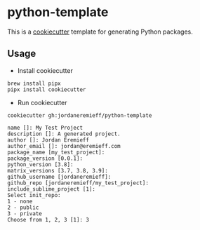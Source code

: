 # python-template

This is a [cookiecutter](https://cookiecutter.readthedocs.io/en/1.7.2/) template for generating Python packages.

## Usage

- Install cookiecutter

```shell
brew install pipx
pipx install cookiecutter
```

- Run cookiecutter
```shell
cookiecutter gh:jordaneremieff/python-template

name []: My Test Project
description []: A generated project.
author []: Jordan Eremieff
author_email []: jordan@eremieff.com
package_name [my_test_project]:
package_version [0.0.1]:
python_version [3.8]:
matrix_versions [3.7, 3.8, 3.9]:
github_username [jordaneremieff]:
github_repo [jordaneremieff/my_test_project]:
include_sublime_project [1]:
Select init_repo:
1 - none
2 - public
3 - private
Choose from 1, 2, 3 [1]: 3
```